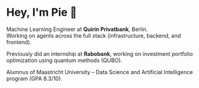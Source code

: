 # Hey, I'm Pie 👋

Machine Learning Engineer at **Quirin Privatbank**, Berlin.  
Working on agents across the full stack (infrastructure, backend, and frontend).

Previously did an internship at **Rabobank**, working on investment portfolio optimization using quantum methods (QUBO).

Alumnus of Maastricht University – Data Science and Artificial Intelligence program (GPA 8.3/10).